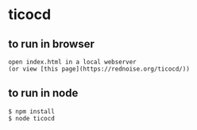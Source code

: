 # ticocd

## to run in browser
```
open index.html in a local webserver
(or view [this page](https://rednoise.org/ticocd/))
```

## to run in node
```
$ npm install
$ node ticocd
```
